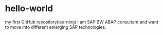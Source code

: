 # hello-world
my first GitHub repository(learning)
i am SAP BW ABAP consultant and want to move into different emerging SAP technologies.
